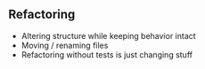 ## Refactoring

* Altering structure while keeping behavior intact
* Moving / renaming files
* Refactoring without tests is just changing stuff
